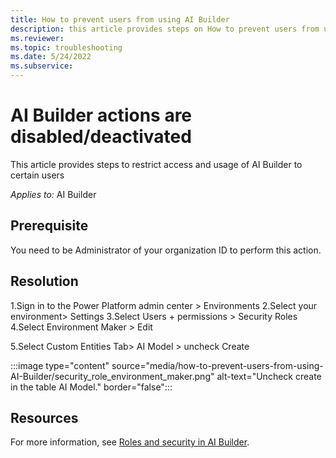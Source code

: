 ```yaml
---
title: How to prevent users from using AI Builder
description: this article provides steps on How to prevent users from using AI Builder
ms.reviewer: 
ms.topic: troubleshooting
ms.date: 5/24/2022
ms.subservice: 
---
```


# AI Builder actions are disabled/deactivated

This article provides steps to restrict access and usage of AI Builder to certain users

_Applies to:_ AI Builder

## Prerequisite

You need to be Administrator of your organization ID to perform this action.


## Resolution

1.Sign in to the Power Platform admin center > Environments
2.Select your environment> Settings
3.Select Users + permissions > Security Roles
4.Select Environment Maker > Edit

5.Select Custom Entities Tab> AI Model > uncheck Create

:::image type="content" source="media/how-to-prevent-users-from-using-AI-Builder/security_role_environment_maker.png" alt-text="Uncheck create in the table AI Model." border="false":::

## Resources

For more information, see [Roles and security in AI Builder](https://docs.microsoft.com/ai-builder/security).